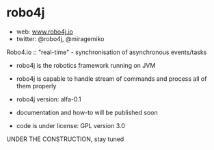 # robo4j

* web: www.robo4j.io
* twitter: @robo4j, @miragemiko
 
Robo4.io :: "real-time" - synchronisation of asynchronous events/tasks

* robo4j is the robotics framework running on JVM
* robo4j is capable to handle stream of commands and process all of them properly
* robo4j version: alfa-0.1

* documentation and how-to will be published soon

* code is under license: GPL version 3.0

UNDER THE CONSTRUCTION, stay tuned 

